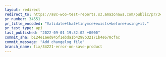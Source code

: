 ```yaml
---
layout: redirect
redirect_to: https://a8c-woo-test-reports.s3.amazonaws.com/public/pr/34551/api/index.html
pr_number: 34551
pr_title_encoded: "Validate+that+tinymce+exists+before+using+it."
pr_test_type: api
last_published: "2022-09-01 19:32:02 +0000"
commit_sha: b124e1aed845f1ebda1b4298b32171b4e670cfac
commit_message: "Add changelog file"
branch_name: fix/34221-error-on-save-product
---
```

